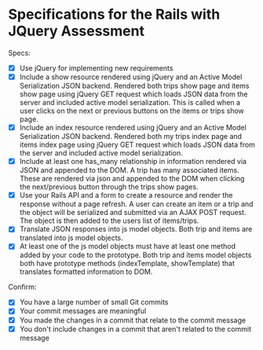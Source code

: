 # Specifications for the Rails with JQuery Assessment

Specs:
-  [x] Use jQuery for implementing new requirements
-  [x] Include a show resource rendered using jQuery and an Active Model Serialization JSON backend.
    Rendered both trips show page and items show page using jQuery GET request which loads JSON
    data from the server and included active model serialization. This is called when a user clicks on
    the next or previous buttons on the items or trips show page.
 - [x] Include an index resource rendered using jQuery and an Active Model Serialization JSON backend.
    Rendered both my trips index page and items index page using jQuery GET request which loads
    JSON data from the server and included active model serialization.
 - [x] Include at least one has_many relationship in information rendered via JSON and appended to the DOM.
    A trip has many associated items. These are rendered via json and appended to the DOM when
    clicking the next/previous button through the trips show pages.
 - [x] Use your Rails API and a form to create a resource and render the response without a page refresh.
    A user can create an item or a trip and the object will be serialized and submitted via an AJAX POST
    request. The object is then added to the users list of items/trips.
 - [x] Translate JSON responses into js model objects.
    Both trip and items are translated into js model objects.
 - [x] At least one of the js model objects must have at least one method added by your code to the prototype.
      Both trip and items model objects both have prototype methods (indexTemplate, showTemplate) that translates
      formatted information to DOM.

Confirm:
 - [x] You have a large number of small Git commits
 - [x] Your commit messages are meaningful
 - [x] You made the changes in a commit that relate to the commit message
 - [x] You don't include changes in a commit that aren't related to the commit message
